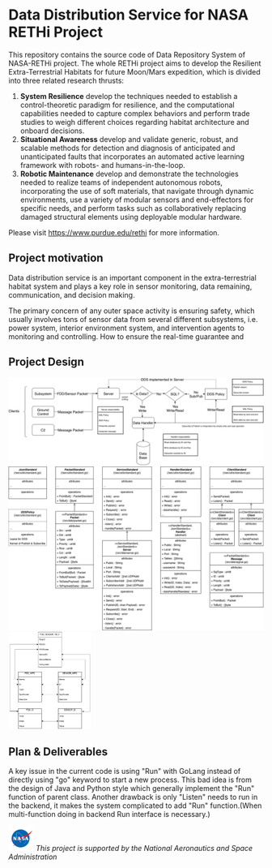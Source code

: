 # Data Distribution Service for NASA RETHi Project

This repository contains the source code of Data Repository System of NASA-RETHi project. The whole RETHi project aims to develop the Resilient Extra-Terrestrial Habitats for future Moon/Mars expedition, which is divided into three related research thrusts:

1. **System Resilience** develop the techniques needed to establish a control-theoretic paradigm for resilience, and the computational capabilities needed to capture complex behaviors and perform trade studies to weigh different choices regarding habitat architecture and onboard decisions.
2. **Situational Awareness** develop and validate generic, robust, and scalable methods for detection and diagnosis of anticipated and unanticipated faults that incorporates an automated active learning framework with robots- and humans-in-the-loop.
3. **Robotic Maintenance** develop and demonstrate the technologies needed to realize teams of independent autonomous robots, incorporating the use of soft materials, that navigate through dynamic environments, use a variety of modular sensors and end-effectors for specific needs, and perform tasks such as collaboratively replacing damaged structural elements using deployable modular hardware.

Please visit https://www.purdue.edu/rethi for more information.

## Project motivation 

Data distribution service is an important component in the extra-terrestrial habitat system and plays a key role in sensor monitoring, data remaining, communication, and decision making.  

The primary concern of any outer space activity is ensuring safety, which usually involves tons of sensor data from several different subsystems, i.e. power system, interior environment system, and intervention agents to monitoring and controlling. How to ensure the real-time guarantee and 

## Project Design
<img src="./img/DDS_FLOW.drawio.png">

<img src="./img/DDS_UML.drawio.png">

<img src="./img/DDS_SCHEMA.drawio.png" style="zoom:33%;"  >


## Plan & Deliverables

A key issue in the current code is using "Run" with GoLang instead of directly using "go" keyword to start a new process. This bad idea is from the design of Java and Python style which generally implement the "Run" function of parent class. Another drawback is only "Listen" needs to run in the backend, it makes the system complicated to add "Run" function.(When multi-function doing in backend Run interface is necessary.)



<img src="./img/nasa_logo.jpg" width="50" height="50"> *This project is supported by the National Aeronautics and Space Administration*
